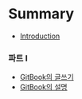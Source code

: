 # Summary

* [Introduction](README.md)

### 파트 I

* [GitBook의 글쓰기](part1/writing.md)
* [GitBook의 설명](part1/gitbook.md)